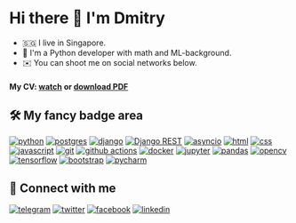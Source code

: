 # Hi there 👋 I'm Dmitry

- 🇸🇬 I live in Singapore.
- 🐍 I'm a Python developer with math and ML-background.
- ✉️ You can shoot me on social networks below.

#### My CV: [watch](https://resume.io/r/cCjDzxkEK) or [download PDF](https://raw.githubusercontent.com/lulzseq/lulzseq/master/cv.pdf)

## 🛠 My fancy badge area

[![python](https://img.shields.io/badge/python%20-%23255074.svg?&style=for-the-badge&logo=python&logoColor=white)](https://www.python.org)
[![postgres](https://img.shields.io/badge/postgres-%23316192.svg?&style=for-the-badge&logo=postgresql&logoColor=white)](https://www.postgresql.org)
[![django](https://img.shields.io/badge/django%20-%23092E20.svg?&style=for-the-badge&logo=django&logoColor=white)](https://www.djangoproject.com)
[![Django REST](https://img.shields.io/badge/DJANGO-REST-ff1709?style=for-the-badge&logo=django&logoColor=white&color=ff1709&labelColor=gray)](https://www.django-rest-framework.org/)
[![asyncio](https://img.shields.io/badge/asyncio-%2300BAFF.svg?&style=for-the-badge&logo=python&logoColor=white)](https://docs.python.org/dev/library/asyncio.html)
[![html](https://img.shields.io/badge/html%20-%23E34F26.svg?&style=for-the-badge&logo=html5&logoColor=white)](https://www.w3schools.com/html)
[![css](https://img.shields.io/badge/CSS%20-%23264DE4.svg?&style=for-the-badge&logo=CSS3&logoColor=white)](https://www.w3schools.com/css)
[![javascript](https://img.shields.io/badge/JavaScript-F7DF1E?style=for-the-badge&logo=javascript&logoColor=black)](http://nodejs.org)
[![git](https://img.shields.io/badge/git%20-%23F05033.svg?&style=for-the-badge&logo=git&logoColor=white)](https://git-scm.com)
[![github actions](https://img.shields.io/badge/github_actions%20-%23000408.svg?&style=for-the-badge&logo=github%20actions&logoColor=white)](https://github.com/lulzseq)
[![docker](https://img.shields.io/badge/docker-%232496ED.svg?&style=for-the-badge&logo=docker&logoColor=white)](https://www.docker.com)
[![jupyter](https://img.shields.io/badge/Jupyter%20-%23F37626.svg?&style=for-the-badge&logo=Jupyter&logoColor=white)](https://jupyter.org)
[![pandas](https://img.shields.io/badge/pandas%20-%23150458.svg?&style=for-the-badge&logo=pandas&logoColor=white)](https://pandas.pydata.org)
[![opencv](https://img.shields.io/badge/Opencv-redgreen?&style=for-the-badge&logo=opencv&logoColor=white)](https://opencv.org)
[![tensorflow](https://img.shields.io/badge/tensorflow%20-%23FF9002?&style=for-the-badge&logo=tensorflow&logoColor=white)](https://www.tensorflow.org)
[![bootstrap](https://img.shields.io/badge/bootstrap%20-%238814FC.svg?&style=for-the-badge&logo=bootstrap&logoColor=white)](https://getbootstrap.com)
[![pycharm](https://img.shields.io/badge/pycharm-%237CE46F.svg?&style=for-the-badge&logo=pycharm&logoColor=black)](https://www.jetbrains.com/pycharm)

## 🤝 Connect with me

[![telegram](https://img.shields.io/badge/telegram%20-%2326A4E3.svg?&style=for-the-badge&logo=telegram&logoColor=white)](https://t.me/lulzseq)
[![twitter](https://img.shields.io/badge/twitter%20-%231B9BF0.svg?&style=for-the-badge&logo=twitter&logoColor=white)](https://twitter.com/lulzseq)
[![facebook](https://img.shields.io/badge/facebook%20-%230B83ED.svg?&style=for-the-badge&logo=facebook&logoColor=white)](https://www.facebook.com/dmitrykuznetsovx)
[![linkedin](https://img.shields.io/badge/linkedin%20-%230077B5.svg?&style=for-the-badge&logo=linkedin&logoColor=white)](https://www.linkedin.com/in/dmitrykuznetsov/)
